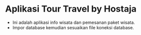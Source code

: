 # Aplikasi Tour Travel by Hostaja
- Ini adalah aplikasi info wisata dan pemesanan paket wisata.
- Impor database kemudian sesuaikan file koneksi database.
